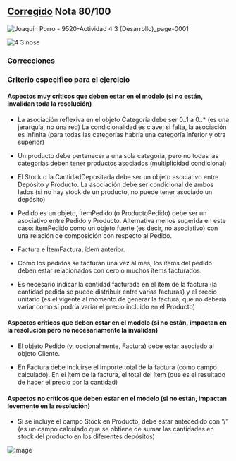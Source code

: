 ## [Corregido](#correcciones) Nota 80/100

![Joaquín Porro - 9520-Actividad 4 3 (Desarrollo)_page-0001](https://github.com/jporro/AnalisisDeLaInformacion/assets/103942784/35b7e350-96c7-4546-84af-baee108fdd9f)

![4 3 nose](https://github.com/jporro/AnalisisDeLaInformacion/assets/103942784/834a77fa-158f-45b8-bfa8-bd97c2ccdec5)

### Correcciones

### Criterio especifico para el ejercicio
#### Aspectos muy críticos que deben estar en el modelo (si no están, invalidan toda la resolución)

* La asociación reflexiva en el objeto Categoría debe ser 0..1 a 0..* (es una jerarquía, no una red) La condicionalidad es clave; si falta, la asociación es infinita (para todas las categorías habría una categoría inferior y otra superior)

* Un producto debe pertenecer a una sola categoría, pero no todas las categorías deben tener productos asociados (multiplicidad condicional)

*  El Stock o la CantidadDepositada debe ser un objeto asociativo entre Depósito y Producto. La asociación debe ser condicional de ambos lados (si no hay stock de un producto, no puede tener asociado un depósito)

* Pedido es un objeto, ÍtemPedido (o ProductoPedido) debe ser un asociativo entre Pedido y Producto. Alternativa menos sugerida en este caso: ítemPedido como un objeto fuerte (es decir, no asociativo) con una relación de composición con respecto al Pedido.

* Factura e ÍtemFactura, ídem anterior.

* Como los pedidos se facturan una vez al mes, los ítems del pedido deben estar relacionados con cero o muchos ítems facturados.

* Es necesario indicar la cantidad facturada en el ítem de la factura (la cantidad pedida se puede distribuir entre varias facturas) y el precio unitario (es el vigente al momento de generar la factura, que no debería variar como sí podría variar el precio incluido en el Producto)



#### Aspectos críticos que deben estar en el modelo (si no están, impactan en la resolución pero no necesariamente la invalidan)

- El objeto Pedido (y, opcionalmente, Factura) debe estar asociado al objeto Cliente.

- En Factura debe incluirse el importe total de la factura (como campo calculado). En el ítem de la factura, el total del ítem (que es el resultado de hacer el precio por la cantidad)

#### Aspectos no críticos que deben estar en el modelo (si no están, impactan levemente en la resolución)

- Si se incluye el campo Stock en Producto, debe estar antecedido con “/” (es un campo calculado que se obtiene de sumar las cantidades en stock del producto en los diferentes depósitos)

![image](https://github.com/jporro/AnalisisDeLaInformacion/assets/103942784/e6a70300-d068-486d-b5f6-ead480260b94)
